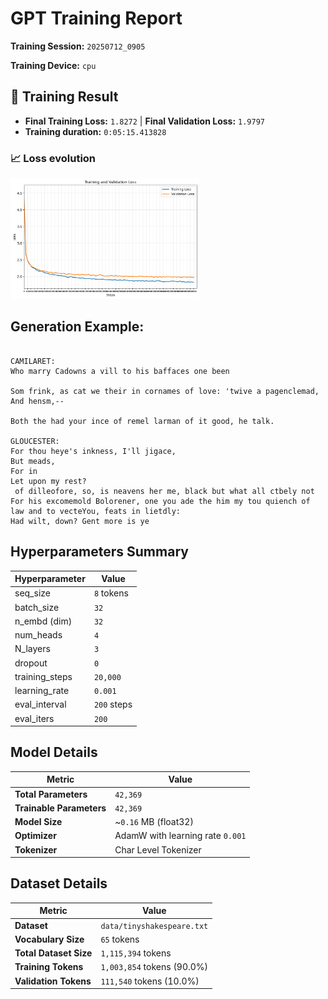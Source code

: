 # GPT Training Report

**Training Session:** `20250712_0905`

**Training Device:** `cpu`

## 🎯 Training Result

- **Final Training Loss:** `1.8272` | **Final Validation Loss:** `1.9797`
- **Training duration:** `0:05:15.413828`

### 📈 Loss evolution

<img src="losses.png" alt="Training and Validation Loss" width="60%"/>

## Generation Example:
```

CAMILARET:
Who marry Cadowns a vill to his baffaces one been

Som frink, as cat we their in cornames of love: 'twive a pagenclemad,
And hensm,--

Both the had your ince of remel larman of it good, he talk.

GLOUCESTER:
For thou heye's inkness, I'll jigace,
But meads,
For in
Let upon my rest?
 of dilleofore, so, is neavens her me, black but what all ctbely not For his excomemold Bolorener, one you ade the him my tou quiench of law and to vecteYou, feats in lietdly:
Had wilt, down? Gent more is ye
```

## Hyperparameters Summary

| Hyperparameter | Value |
|-----------|-------|
| seq_size | `8` tokens |
| batch_size | `32` |
| n_embd (dim) | `32` |
| num_heads | `4` |
| N_layers | `3` |
| dropout | `0` |
| training_steps | `20,000` |
| learning_rate | `0.001` |
| eval_interval | `200` steps |
| eval_iters | `200` |

## Model Details

| Metric | Value |
|--------|-------|
| **Total Parameters** | `42,369` |
| **Trainable Parameters** | `42,369` |
| **Model Size** | ~`0.16` MB (float32) |
| **Optimizer** | AdamW with learning rate `0.001` |
| **Tokenizer** | Char Level Tokenizer  |

## Dataset Details

| Metric | Value |
|--------|-------|
| **Dataset** | `data/tinyshakespeare.txt` |
| **Vocabulary Size** | `65` tokens |
| **Total Dataset Size** | `1,115,394` tokens |
| **Training Tokens** | `1,003,854` tokens (90.0%)|
| **Validation Tokens** | `111,540` tokens (10.0%)|


